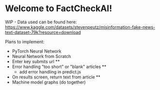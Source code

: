 # Welcome to FactCheckAI!
WIP - Data used can be found here: https://www.kaggle.com/datasets/stevenpeutz/misinformation-fake-news-text-dataset-79k?resource=download

Plans to implement:
- PyTorch Neural Network
- Neural Network from Scratch
- Enter key submits url **
- Error handling "too short" or "blank" articles **
    - add error handling in predict.js
- On results screen, return text from article **
- Machine model graphs (do together)